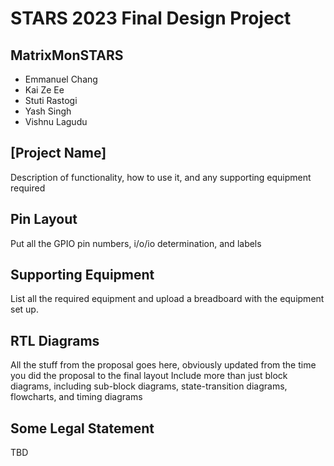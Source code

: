 # STARS 2023 Final Design Project

## MatrixMonSTARS
* Emmanuel Chang
* Kai Ze Ee
* Stuti Rastogi
* Yash Singh
* Vishnu Lagudu

## [Project Name]
Description of functionality, how to use it, and any supporting equipment required

## Pin Layout
Put all the GPIO pin numbers, i/o/io determination, and labels

## Supporting Equipment
List all the required equipment and upload a breadboard with the equipment set up.

## RTL Diagrams
All the stuff from the proposal goes here, obviously updated from the time you did the proposal to the final layout
Include more than just block diagrams, including sub-block diagrams, state-transition diagrams, flowcharts, and timing diagrams


## Some Legal Statement
TBD
